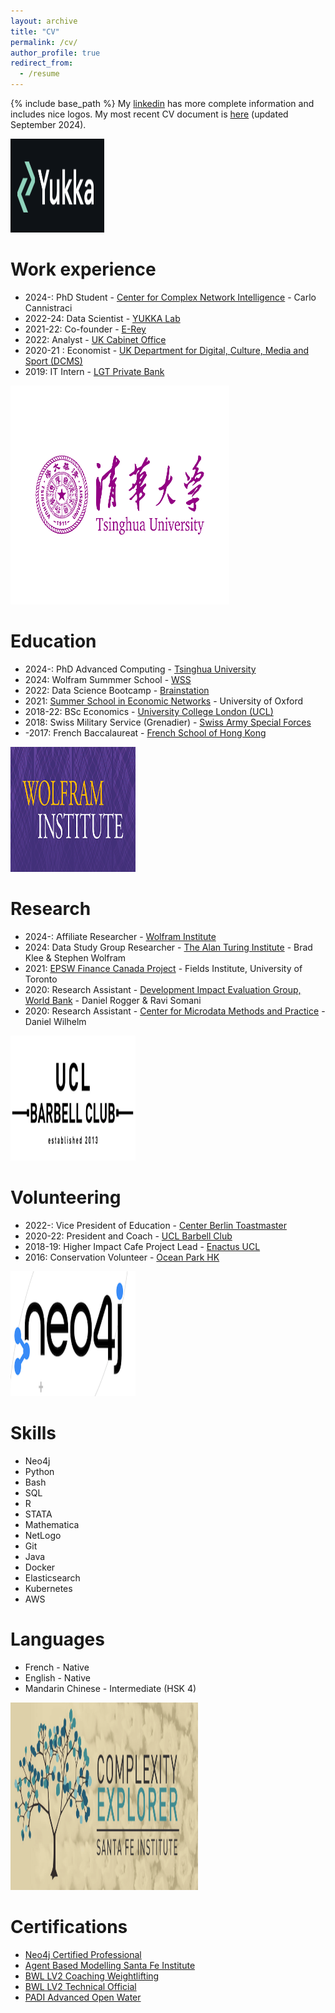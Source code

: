 ```yaml
---
layout: archive
title: "CV"
permalink: /cv/
author_profile: true
redirect_from:
  - /resume
---
```


{% include base_path %}
My [linkedin](https://www.linkedin.com/in/thomas-s-adler/) has more complete information and includes nice logos.
My most recent CV document is [here](https://drive.google.com/file/d/1FfcpAADrs_FYj3Onp1MGIDE2U5Oq2F9W/view?usp=sharing) (updated September 2024).


<img src="/images/cv/yukkalab2.png" width="150" height="150" />


Work experience
======
* 2024-: PhD Student - [Center for Complex Network Intelligence](https://brain.tsinghua.edu.cn/en/Research1/Research_Centers/Complex_Network_Intelligence_Center.htm) - Carlo Cannistraci
* 2022-24: Data Scientist - [YUKKA Lab](https://www.yukkalab.com/)
* 2021-22: Co-founder - [E-Rey](https://e-rey.bubbleapps.io/version-test/index_remake__)
* 2022: Analyst - [UK Cabinet Office](https://www.gov.uk/government/organisations/cabinet-office)
* 2020-21 : Economist - [UK Department for Digital, Culture, Media and Sport (DCMS)](https://www.gov.uk/government/organisations/department-for-digital-culture-media-sport)
* 2019: IT Intern - [LGT Private Bank](https://www.lgt.com/global-en)


<img src="/images/cv/th1.png" width="350" height="350" />


Education
======
* 2024-: PhD Advanced Computing - [Tsinghua University](https://www.tsinghua.edu.cn/en/)
* 2024: Wolfram Summmer School - [WSS](https://education.wolfram.com/summer-school/)
* 2022: Data Science Bootcamp - [Brainstation](https://brainstation.io/)
* 2021: [Summer School in Economic Networks](https://www.maths.ox.ac.uk/events/summer-schools/economic-networks) - University of Oxford
* 2018-22: BSc Economics - [University College London (UCL)](https://www.ucl.ac.uk/economics/)
* 2018: Swiss Military Service (Grenadier) - [Swiss Army Special Forces](https://www.vtg.admin.ch/fr/organisation/cdmt-op/cfs.html)
* -2017: French Baccalaureat - [French School of Hong Kong](https://www.fis.edu.hk/?lang=fr)


<img src="/images/cv/wolfram_institute.png" width="200" height="200" />


Research
======
* 2024-: Affiliate Researcher - [Wolfram Institute](https://wolframinstitute.org/)
* 2024: Data Study Group Researcher - [The Alan Turing Institute](https://www.turing.ac.uk/events/data-study-group-may-2024) - Brad Klee & Stephen Wolfram
* 2021: [EPSW Finance Canada Project](http://www.fields.utoronto.ca/activities/20-21/systemic-EPSW) - Fields Institute, University of Toronto
* 2020: Research Assistant - [Development Impact Evaluation Group, World Bank](https://www.worldbank.org/en/research/dime) - Daniel Rogger & Ravi Somani
* 2020: Research Assistant - [Center for Microdata Methods and Practice](https://www.cemmap.ac.uk/about-us/) - Daniel Wilhelm


<img src="/images/cv/barbell.png" width="200" height="200" />


Volunteering
======
* 2022-: Vice President of Education - [Center Berlin Toastmaster](https://centerberlin-toastmasters.de/)
* 2020-22: President and Coach - [UCL Barbell Club](https://studentsunionucl.org/clubs-societies/barbell-club)
* 2018-19: Higher Impact Cafe Project Lead - [Enactus UCL](https://enactus.org/)
* 2016: Conservation Volunteer - [Ocean Park HK](https://www.opcf.org.hk/en/)


<img src="/images/cv/neo4j.png" width="200" height="200" />


Skills
======
* Neo4j
* Python
* Bash
* SQL
* R
* STATA
* Mathematica
* NetLogo
* Git
* Java
* Docker
* Elasticsearch
* Kubernetes
* AWS

Languages
======
* French - Native
* English - Native
* Mandarin Chinese - Intermediate (HSK 4)


<img src="/images/cv/ce.png" width="300" height="300" />


Certifications
======
* [Neo4j Certified Professional](https://graphacademy.neo4j.com/courses/neo4j-certification/)
* [Agent Based Modelling Santa Fe Institute](https://abm.complexityexplorer.org/courses/146-introduction-to-agent-based-modeling-summer-2022)
* [BWL LV2 Coaching Weightlifting](https://britishweightlifting.org/courses-and-learning/become-a-coach)
* [BWL LV2 Technical Official](https://britishweightlifting.org/technical-officials/)
* [PADI Advanced Open Water](https://www.padi.com/courses/advanced-open-water)
